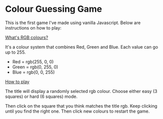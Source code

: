 # Colour Guessing Game

This is the first game I've made using vanilla Javascript. Below are instructions on how to play: 

<u>What's RGB colours?</u>

It's a colour system that combines Red, Green and Blue. Each value can go up to 255. 

- Red = rgb(255, 0, 0)
- Green = rgb(0, 255, 0)
- Blue = rgb(0, 0, 255)

<u>How to play</u> 

The title will display a randomly selected rgb colour. Choose either easy (3 squares) or hard (6 squares) mode. 

Then click on the square that you think matches the title rgb. Keep clicking until you find the right one. Then click new colours to restart the game. 
